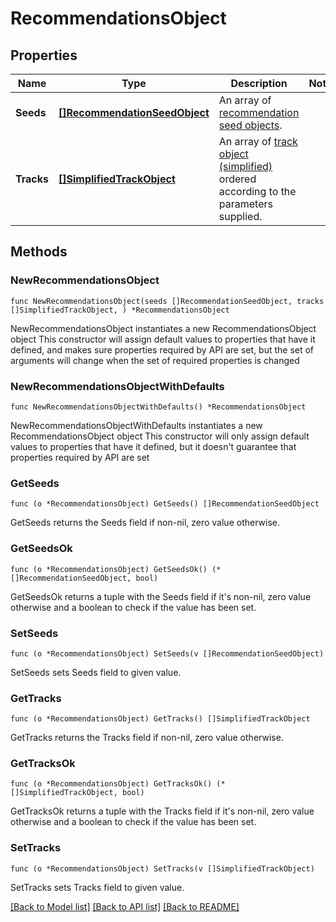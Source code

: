 # RecommendationsObject

## Properties

Name | Type | Description | Notes
------------ | ------------- | ------------- | -------------
**Seeds** | [**[]RecommendationSeedObject**](RecommendationSeedObject.md) | An array of [recommendation seed objects](/documentation/web-api/reference/#object-recommendationseedobject).  | 
**Tracks** | [**[]SimplifiedTrackObject**](SimplifiedTrackObject.md) | An array of [track object (simplified)](/documentation/web-api/reference/#object-simplifiedtrackobject) ordered according to the parameters supplied.  | 

## Methods

### NewRecommendationsObject

`func NewRecommendationsObject(seeds []RecommendationSeedObject, tracks []SimplifiedTrackObject, ) *RecommendationsObject`

NewRecommendationsObject instantiates a new RecommendationsObject object
This constructor will assign default values to properties that have it defined,
and makes sure properties required by API are set, but the set of arguments
will change when the set of required properties is changed

### NewRecommendationsObjectWithDefaults

`func NewRecommendationsObjectWithDefaults() *RecommendationsObject`

NewRecommendationsObjectWithDefaults instantiates a new RecommendationsObject object
This constructor will only assign default values to properties that have it defined,
but it doesn't guarantee that properties required by API are set

### GetSeeds

`func (o *RecommendationsObject) GetSeeds() []RecommendationSeedObject`

GetSeeds returns the Seeds field if non-nil, zero value otherwise.

### GetSeedsOk

`func (o *RecommendationsObject) GetSeedsOk() (*[]RecommendationSeedObject, bool)`

GetSeedsOk returns a tuple with the Seeds field if it's non-nil, zero value otherwise
and a boolean to check if the value has been set.

### SetSeeds

`func (o *RecommendationsObject) SetSeeds(v []RecommendationSeedObject)`

SetSeeds sets Seeds field to given value.


### GetTracks

`func (o *RecommendationsObject) GetTracks() []SimplifiedTrackObject`

GetTracks returns the Tracks field if non-nil, zero value otherwise.

### GetTracksOk

`func (o *RecommendationsObject) GetTracksOk() (*[]SimplifiedTrackObject, bool)`

GetTracksOk returns a tuple with the Tracks field if it's non-nil, zero value otherwise
and a boolean to check if the value has been set.

### SetTracks

`func (o *RecommendationsObject) SetTracks(v []SimplifiedTrackObject)`

SetTracks sets Tracks field to given value.



[[Back to Model list]](../README.md#documentation-for-models) [[Back to API list]](../README.md#documentation-for-api-endpoints) [[Back to README]](../README.md)


